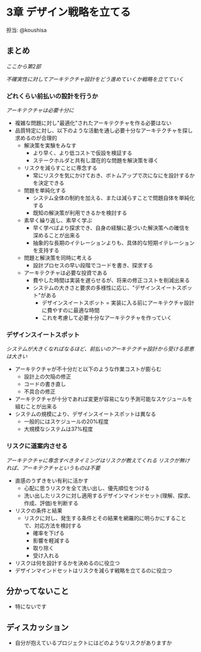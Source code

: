 # 3章 デザイン戦略を立てる

担当: @koushisa

## まとめ

_ここから第2部_

_不確実性に対してアーキテクチャ設計をどう進めていくか戦略を立てていく_

### どれくらい前払いの設計を行うか

_アーキテクチャは必要十分に_

- 複雑な問題に対し"最適化"されたアーキテクチャを作る必要はない
- 品質特定に対し、以下のような活動を通し必要十分なアーキテクチャを探し求めるのが合理的
    - 解決策を実験をみなす
        - より早く、より低コストで仮設を検証する
        - ステークホルダと共有し潜在的な問題を解決策を導く
    - リスクを減らすことに専念する
        - 常にリスクを気にかけておき、ボトムアップで次になにを設計するかを決定できる
    - 問題を単純化する
        - システム全体の制約を加える、または減らすことで問題自体を単純化する
        - 既知の解決策が利用できるかを検討する
    - 素早く繰り返し、素早く学ぶ
        - 早く学べばより探求でき、自身の経験に基づいた解決策への確信を深めることが出来る
        - 抽象的な長期のイテレーションよりも、具体的な短期イテレーションを支持する
    - 問題と解決策を同時に考える
        - 設計プロセスの早い段階でコードを書き、探求する
    - アーキテクチャは必要な投資である
        - 費やした時間は実装を遅らせるが、将来の修正コストを削減出来る
        - システムの大きさと要求の多様性に応じ、"デザインスイートスポット"がある
            - デザインスイートスポット = 実装に入る前にアーキテクチャ設計に費やすのに最適な時間
            - これを考慮して必要十分なアーキテクチャを作っていく

### デザインスイートスポット

_システムが大きくなればなるほど、前払いのアーキテクチャ設計から受ける恩恵は大きい_

- アーキテクチャが不十分だと以下のような作業コストが膨らむ
    - 設計上の欠陥の修正
    - コードの書き直し
    - 不具合の修正
- アーキテクチャが十分であれば変更が容易になり予測可能なスケジュールを組むことが出来る
- システムの規模により、デザインスイートスポットは異なる
    - 一般的にはスケジュールの20%程度
    - 大規模なシステムは37%程度

### リスクに道案内させる

_アーキテクチャに専念すべきタイミングはリスクが教えてくれる_
_リスクが無ければ、アーキテクチャというものは不要_

- 直感のうずきをい有利に活かす
    - 心配に思うリスクを全て洗い出し、優先順位をつける
    - 洗い出したリスクに対し適用するデザインマインドセット(理解、探求、作成、評価)を判断する
- リスクの条件と結果
    - リスクに対し、発生する条件とその結果を網羅的に明らかにすることで、対応方法を検討する
        - 確率を下げる
        - 影響を軽減する
        - 取り除く
        - 受け入れる
- リスクは何を設計するかを決めるのに役立つ
- デザインマインドセットはリスクを減らす戦略を立てるのに役立つ

## 分かってないこと

- 特にないです

## ディスカッション

- 自分が抱えているプロジェクトにはどのようなリスクがありますか
